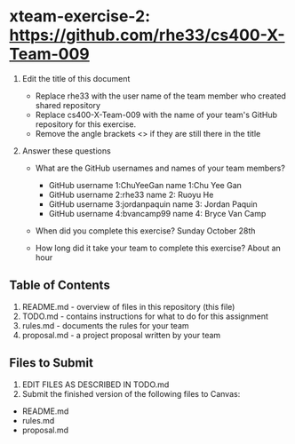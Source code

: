 # xteam-exercise-2: https://github.com/rhe33/cs400-X-Team-009

1. Edit the title of this document
   * Replace rhe33 with the user name of the team member who created shared repository
   * Replace cs400-X-Team-009 with the name of your team's GitHub repository for this exercise.
   * Remove the angle brackets <> if they are still there in the title

2. Answer these questions
   * What are the GitHub usernames and names of your team members?
       
       * GitHub username 1:ChuYeeGan     name 1:Chu Yee Gan
       * GitHub username 2:rhe33       	 name 2: Ruoyu He
       * GitHub username 3:jordanpaquin  name 3: Jordan Paquin
       * GitHub username 4:bvancamp99    name 4: Bryce Van Camp

   * When did you complete this exercise? 
Sunday October 28th
   * How long did it take your team to complete this exercise?
About an hour 

## Table of Contents

1. README.md - overview of files in this repository (this file)
2. TODO.md - contains instructions for what to do for this assignment
3. rules.md - documents the rules for your team
4. proposal.md - a project proposal written by your team

## Files to Submit

1. EDIT FILES AS DESCRIBED IN TODO.md
2. Submit the finished version of the following files to Canvas:

* README.md
* rules.md
* proposal.md
